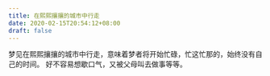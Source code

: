 ```yaml
---
title: 在熙熙攘攘的城市中行走
date: 2020-02-15T20:54:12+08:00
draft: false
---
```


梦见在熙熙攘攘的城市中行走，意味着梦者将开始忙碌，忙这忙那的，始终没有自己的时间。
好不容易想歇口气，又被父母叫去做事等等。
